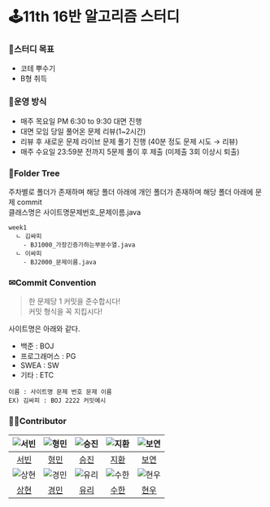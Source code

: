# 🕹11th 16반 알고리즘 스터디
### 🎯스터디 목표
- 코테 뿌수기
- B형 취득

### 📕운영 방식
- 매주 목요일 PM 6:30 to 9:30 대면 진행
- 대면 모임 당일 풀어온 문제 리뷰(1~2시간)
- 리뷰 후 새로운 문제 라이브 문제 풀기 진행 (40분 정도 문제 시도 → 리뷰)
- 매주 수요일 23:59분 전까지 5문제 풀이 후 제출 (미제출 3회 이상시 퇴출)


### 📁Folder Tree
주차별로 폴더가 존재하며 해당 폴더 아래에 개인 폴더가 존재하며 해당 폴더 아래에 문제 commit<br>
클래스명은 사이트명문제번호_문제이름.java 
```
week1
  ㄴ 김싸피
    - BJ1000_가장긴증가하는부분수열.java
  ㄴ 이싸피
    - BJ2000_문제이름.java
```

### ✉Commit Convention
> 한 문제당 1 커밋을 준수합시다!<br>
> 커밋 형식을 꼭 지킵시다!

사이트명은 아래와 같다.
- 백준 : BOJ
- 프로그래머스 : PG
- SWEA : SW
- 기타 : ETC
```
이름 : 사이트명 문제 번호 문제 이름
EX) 김싸피 : BOJ 2222 커밋예시
```

### 👨‍🎓Contributor

|![서빈](https://avatars.githubusercontent.com/u/70849467?v=4)|![형민](https://avatars.githubusercontent.com/u/92067099?v=4)|![승진](https://avatars.githubusercontent.com/u/59600377?v=4)|![지환](https://avatars.githubusercontent.com/u/64758861?v=4)|![보연](https://avatars.githubusercontent.com/u/55133692?v=4)|
|:---:|:---:|:---:|:---:|:---:|
|[서빈](https://github.com/leeseobin00)|[형민](https://github.com/fkgnssla)|[승진](https://github.com/maison01006)|[지환](https://github.com/stophwan)|[보연](https://github.com/btothey99)|
|![상현](https://avatars.githubusercontent.com/u/106962275?s=96&v=4)|![경민](https://avatars.githubusercontent.com/u/81904943?v=4)|![유리](https://avatars.githubusercontent.com/u/78342803?v=4)|![수한](https://avatars.githubusercontent.com/u/43841214?v=4)|![현우](https://avatars.githubusercontent.com/u/129820807?v=4)|
|[상현](https://github.com/tkdgus97)|[경민](https://github.com/gangintheremark)|[유리](https://github.com/Yuri-CHOE)|[수한](https://github.com/sem1308)|[현우](https://github.com/cookingTorch)|

